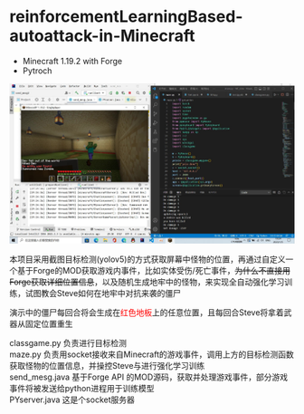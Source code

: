 # reinforcementLearningBased-autoattack-in-Minecraft

* Minecraft 1.19.2 with Forge
* Pytroch

![Alt](https://github.com/3c0tr/reinforcementLearningBased-autoattack-in-Minecraft/blob/main/%E6%BC%94%E7%A4%BA/Run.jpg)  

本项目采用截图目标检测(yolov5)的方式获取屏幕中怪物的位置，再通过自定义一个基于Forge的MOD获取游戏内事件，比如实体受伤/死亡事件，~~为什么不直接用Forge获取详细位置信息~~，以及随机生成地牢中的怪物，来实现全自动强化学习训练，试图教会Steve如何在地牢中对抗来袭的僵尸  

演示中的僵尸每回合将会生成在<font color=red>红色地板</font>上的任意位置，且每回合Steve将拿着武器从固定位置重生  

classgame.py 负责进行目标检测  
maze.py 负责用socket接收来自Minecraft的游戏事件，调用上方的目标检测函数获取怪物的位置信息，并操控Steve与进行强化学习训练  
send_mesg.java 基于Forge API 的MOD源码，获取并处理游戏事件，部分游戏事件将被发送给python进程用于训练模型  
PYserver.java 这是个socket服务器  
